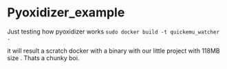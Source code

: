 # Pyoxidizer_example
Just testing how pyoxidizer works
`sudo docker build -t quickemu_watcher .`

it will result a scratch docker with a binary with our little project with 118MB size . Thats a chunky boi.
